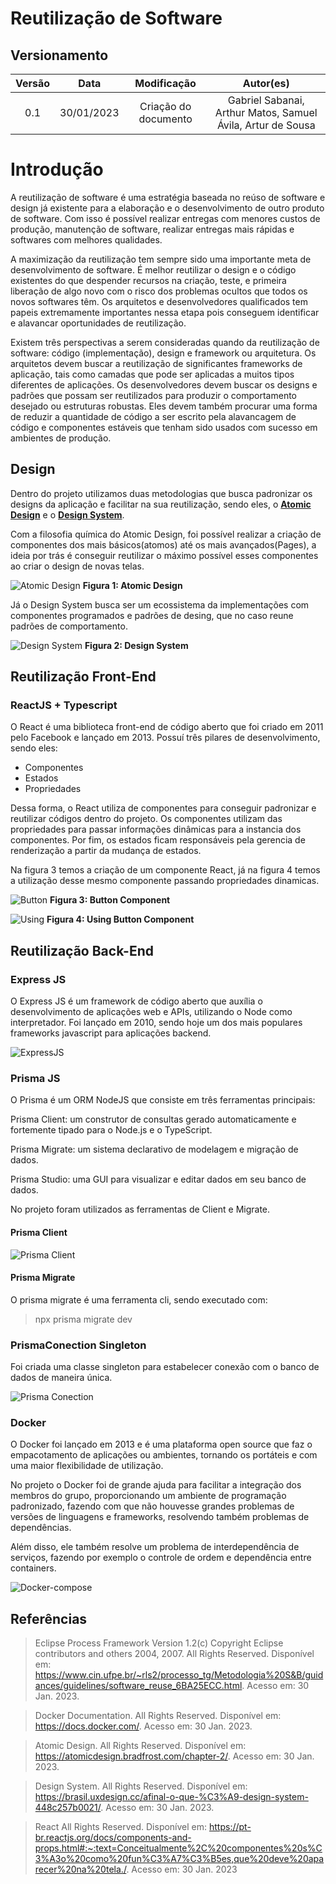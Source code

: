 # Reutilização de Software

## Versionamento
| Versão | Data | Modificação | Autor(es) |
|:-:|:-:|:-:|:-:
| 0.1 | 30/01/2023 | Criação do documento | Gabriel Sabanai, Arthur Matos, Samuel Ávila, Artur de Sousa |

# Introdução

A reutilização de software é uma estratégia baseada no reúso de software e design já existente para a elaboração e o desenvolvimento de outro produto de software. Com isso é possível realizar entregas com menores custos de produção,  manutenção de software, realizar entregas mais rápidas e softwares com melhores qualidades.

A maximização da reutilização tem sempre sido uma importante meta de desenvolvimento de software. É melhor reutilizar o design e o código existentes do que despender recursos na criação, teste, e primeira liberação de algo novo com o risco dos problemas ocultos que todos os novos softwares têm. Os arquitetos e desenvolvedores qualificados tem papeis extremamente importantes nessa etapa pois conseguem identificar e alavancar oportunidades de reutilização.

Existem três perspectivas a serem consideradas quando da reutilização de software: código (implementação), design e framework ou arquitetura. Os arquitetos devem buscar a reutilização de significantes frameworks de aplicação, tais como camadas que pode ser aplicadas a muitos tipos diferentes de aplicações. Os desenvolvedores devem buscar os designs e padrões que possam ser reutilizados para produzir o comportamento desejado ou estruturas robustas. Eles devem também procurar uma forma de reduzir a quantidade de código a ser escrito pela alavancagem de código e componentes estáveis que tenham sido usados com sucesso em ambientes de produção.

## Design
Dentro do projeto utilizamos duas metodologias que busca padronizar os designs da aplicação e facilitar na sua reutilização, sendo eles, o [**Atomic Design**](https://atomicdesign.bradfrost.com/chapter-2/) e o [**Design System**](https://brasil.uxdesign.cc/afinal-o-que-%C3%A9-design-system-448c257b0021).

Com a filosofia química do Atomic Design, foi possível realizar a criação de componentes dos mais básicos(atomos) até os mais avançados(Pages), a ideia por trás é conseguir reutilizar o máximo possível esses componentes ao criar o design de novas telas.

![Atomic Design](../ArquiteturaReutilizacao/assets/AtomicDesign.png)
__Figura 1: Atomic Design__

Já o Design System busca ser um ecossistema da implementações com componentes programados e padrões de desing, que no caso reune padrões de comportamento.

![Design System](../ArquiteturaReutilizacao/assets/DesignSystem.png)
__Figura 2: Design System__

## Reutilização Front-End
### ReactJS + Typescript
O React é uma biblioteca front-end de código aberto que foi criado em 2011 pelo Facebook e lançado em 2013. Possuí três pilares de desenvolvimento, sendo eles:
* Componentes
* Estados
* Propriedades

Dessa forma, o React utiliza de componentes para conseguir padronizar e reutilizar códigos dentro do projeto. Os componentes utilizam das propriedades para passar informações dinâmicas para a instancia dos componentes. Por fim, os estados ficam responsáveis pela gerencia de renderização a partir da mudança de estados.

Na figura 3 temos a criação de um componente React, já na figura 4 temos a utilização desse mesmo componente passando propriedades dinamicas.

![Button](../ArquiteturaReutilizacao/assets/ButtonComponent.png)
__Figura 3: Button Component__

![Using](../ArquiteturaReutilizacao/assets/UsingButtonComponent.png)
__Figura 4: Using Button Component__

## Reutilização Back-End

### Express JS

O Express JS é um framework de código aberto que auxília o desenvolvimento de aplicações web e APIs, utilizando o Node como interpretador. Foi lançado em 2010, sendo hoje um dos mais populares frameworks javascript para aplicações backend.

![ExpressJS](../ArquiteturaReutilizacao/assets/ExpressRoute.png)


### Prisma JS
O Prisma é um ORM NodeJS que consiste em três ferramentas principais:

Prisma Client: um construtor de consultas gerado automaticamente e fortemente tipado para o Node.js e o TypeScript.

Prisma Migrate: um sistema declarativo de modelagem e migração de dados.

Prisma Studio: uma GUI para visualizar e editar dados em seu banco de dados.

No projeto foram utilizados as ferramentas de Client e Migrate.


#### Prisma Client
![Prisma Client](../ArquiteturaReutilizacao/assets/PrismaClient.png)

#### Prisma Migrate

O prisma migrate é uma ferramenta cli, sendo executado com:
> npx prisma migrate dev


### PrismaConection Singleton
Foi criada uma classe singleton para estabelecer conexão com o banco de dados de maneira única.

![Prisma Conection](../ArquiteturaReutilizacao/assets/PrismaConection.png)


### Docker
O Docker foi lançado em 2013 e é uma plataforma open source que faz o empacotamento de aplicações ou ambientes, tornando os portáteis e com uma maior flexibilidade de utilização.

No projeto o Docker foi de grande ajuda para facilitar a integração dos membros do grupo, proporcionando um ambiente de programação padronizado, fazendo com que não houvesse grandes problemas de versões de linguagens e frameworks, resolvendo também problemas de dependências.

Além disso, ele também resolve um problema de interdependência de serviços, fazendo por exemplo o controle de ordem e dependência entre containers.

![Docker-compose](/assets/exemploDocker.png)



## Referências

> Eclipse Process Framework Version 1.2(c) Copyright Eclipse contributors and others 2004, 2007.
All Rights Reserved. Disponível em: <https://www.cin.ufpe.br/~rls2/processo_tg/Metodologia%20S&B/guidances/guidelines/software_reuse_6BA25ECC.html>. Acesso em: 30 Jan. 2023.

> Docker Documentation.
All Rights Reserved. Disponível em: <https://docs.docker.com/>. Acesso em: 30 Jan. 2023.

> Atomic Design.
All Rights Reserved. Disponível em: <https://atomicdesign.bradfrost.com/chapter-2/>. Acesso em: 30 Jan. 2023.

> Design System.
All Rights Reserved. Disponível em: <https://brasil.uxdesign.cc/afinal-o-que-%C3%A9-design-system-448c257b0021/>. Acesso em: 30 Jan. 2023.

> React
All Rights Reserved. Disponível em: <https://pt-br.reactjs.org/docs/components-and-props.html#:~:text=Conceitualmente%2C%20componentes%20s%C3%A3o%20como%20fun%C3%A7%C3%B5es,que%20deve%20aparecer%20na%20tela./>. Acesso em: 30 Jan. 2023